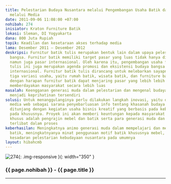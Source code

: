 ```yaml
---
title: Pelestarian Budaya Nusantara melalui Pengembangan Usaha Batik dan Sosialisi
  melalui Media
date: 2011-09-06 11:08:00 +07:00
nohibah: 274
inisiator: Kraton Furniture Batik
lokasi: Sleman, DI Yogyakarta
dana: 800 Juta Rupiah
topik: Keadilan dan kesetaraan akses terhadap media
lama: Desember 2011 – Desember 2012
deskripsi: Furnitur batik tulis merupakan bentuk lain dalam upaya pelestarian budaya
  bangsa. Furnitur batik memiliki target pasar yang luas tidak hanya di pasar nasional
  namun juga pasar internasional. Oleh karena itu, pengembangan usaha furnitur batik
  tulis ini juga merupakan agenda promosi dan eksistensi budaya bangsa di tingkat
  internasional. Furnitur batik tulis dirancang untuk melebarkan sayapnya menjadi
  tiga variasi usaha, yaitu rumah batik, wisata batik, dan furniture batik itu sendiri,
  dengan harapan furnitur batik dapat menjaring pasar yang lebih lebih luas serta
  memberdayakan masyarakat secara lebih luas
masalah: Keengganan generasi muda dalam pelestarian dan mengenal budaya nusantara
  menjadi keprihatinan tersendiri
solusi: Untuk menanggulanginya perlu dilakukan langkah inovasi, yaitu dengan penggunaan
  media web sebagai sarana penyebarluasan info tentang khasanah budaya nusantara yang
  ditunjang dengan kegiatan usaha bisnis kreatif yang berbasis pada kebudayaan, batik
  pada khususnya. Proyek ini akan memberi keuntungan kepada masyarakat umum, secara
  khusus adalah pengrajin mebel dan batik serta para generasi muda dan semua yang
  terlibat dalam proses
keberhasilan: Meningkatnya animo generasi muda dalam mempelajari dan melestarikan
  batik, meningkatnyanya minat penggunaan motif batik khususnya mebel, serta meningkatnya
  kesadaran pelestarian kebudayaan nusantara pada umumnya
layout: hibahcmb
---
```


![274](/static/img/hibahcmb/274.png){: .img-responsive }{: width="350" }

### {{ page.nohibah }} - {{ page.title }}

---
